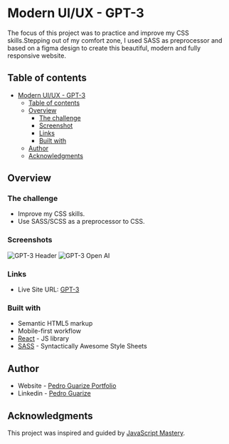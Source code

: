 # Modern UI/UX - GPT-3

The focus of this project was to practice and improve my CSS skills.Stepping out of my comfort zone, I used SASS as preprocessor and based on a figma design to create this beautiful, modern and fully responsive website.

## Table of contents

- [Modern UI/UX - GPT-3](#modern-uiux---gpt-3)
  - [Table of contents](#table-of-contents)
  - [Overview](#overview)
    - [The challenge](#the-challenge)
    - [Screenshot](#screenshot)
    - [Links](#links)
    - [Built with](#built-with)
  - [Author](#author)
  - [Acknowledgments](#acknowledgments)

## Overview

### The challenge

- Improve my CSS skills.
- Use SASS/SCSS as a preprocessor to CSS.

### Screenshots

![GPT-3 Header](https://i.ibb.co/hsgLksr/modern-ui-ux-gpt-3-vercel-app-2.png)
![GPT-3 Open AI](https://i.ibb.co/0V44m9h/modern-ui-ux-gpt-3-vercel-app-3.png)

### Links

- Live Site URL: [GPT-3](https://modern-ui-ux-gpt-3.vercel.app/)

### Built with

- Semantic HTML5 markup
- Mobile-first workflow
- [React](https://reactjs.org/) - JS library
- [SASS](https://sass-lang.com/) - Syntactically Awesome Style Sheets

## Author

- Website - [Pedro Guarize Portfolio](https://pedroguarize.vercel.app/)
- Linkedin - [Pedro Guarize](https://www.linkedin.com/in/pedroguarize)

## Acknowledgments

This project was inspired and guided by [JavaScript Mastery](https://www.youtube.com/channel/UCmXmlB4-HJytD7wek0Uo97A).
